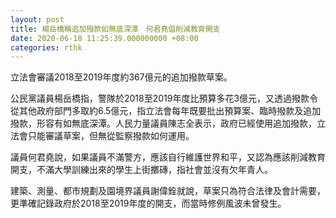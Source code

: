 ```yaml
---
layout: post
title: 楊岳橋稱追加撥款如無底深潭　何君堯倡削減教育開支
date: 2020-06-18 11:25:39.000000000 +08:00
categories: rthk
---
```


立法會審議2018至2019年度約367億元的追加撥款草案。

公民黨議員楊岳橋指，警隊於2018至2019年度比預算多花3億元，又透過撥款令從其他政府部門多取約6.5億元，指立法會每年既要批出預算案、臨時撥款及追加撥款，形容有如無底深潭。人民力量議員陳志全表示，政府已經使用追加撥款，立法會只能審議草案，但無從監察撥款如何運用。

議員何君堯說，如果議員不滿警方，應該自行維護世界和平，又認為應該削減教育開支，不滿大學訓練出來的學生上街擲磚，指社會並沒有欠年青人。

建築、測量、都市規劃及園境界議員謝偉銓就說，草案只為符合法律及會計需要，更準確記錄政府於2018至2019年度的開支，而當時修例風波未曾發生。
